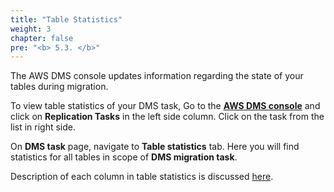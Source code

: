 ```yaml
---
title: "Table Statistics"
weight: 3
chapter: false
pre: "<b> 5.3. </b>"
---
```


The AWS DMS console updates information regarding the state of your tables during migration.

To view table statistics of your DMS task, Go to the [**AWS DMS console**](https://console.aws.amazon.com/dms/v2/home#dashboard) and click on **Replication Tasks** in the left side column. Click on the task from the list in right side.

On **DMS task** page, navigate to **Table statistics** tab. Here you will find statistics for all tables in scope of **DMS migration task**.

Description of each column in table statistics is discussed [here](https://aws.amazon.com/premiumsupport/knowledge-center/table-statistics-aws-dms-task/).